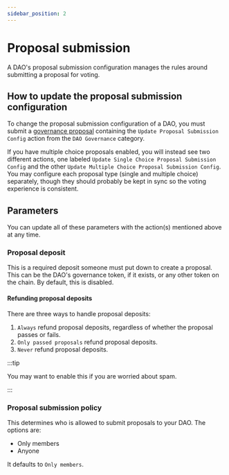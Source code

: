 ```yaml
---
sidebar_position: 2
---
```


# Proposal submission

A DAO's proposal submission configuration manages the rules around submitting a
proposal for voting.

## How to update the proposal submission configuration

To change the proposal submission configuration of a DAO, you must submit a
[governance proposal](./proposals/what) containing the `Update Proposal
Submission Config` action from the `DAO Governance` category.

If you have multiple choice proposals enabled, you will instead see two
different actions, one labeled `Update Single Choice Proposal Submission Config`
and the other `Update Multiple Choice Proposal Submission Config`. You may
configure each proposal type (single and multiple choice) separately, though
they should probably be kept in sync so the voting experience is consistent.

## Parameters

You can update all of these parameters with the action(s) mentioned above at any
time.

### Proposal deposit

This is a required deposit someone must put down to create a proposal. This can
be the DAO's governance token, if it exists, or any other token on the chain. By
default, this is disabled.

#### Refunding proposal deposits

There are three ways to handle proposal deposits:

1. `Always` refund proposal deposits, regardless of whether the proposal passes
   or fails.
2. `Only passed proposals` refund proposal deposits.
3. `Never` refund proposal deposits.

:::tip

You may want to enable this if you are worried about spam.

:::

### Proposal submission policy

This determines who is allowed to submit proposals to your DAO. The options are:

- Only members
- Anyone

It defaults to `Only members`.
